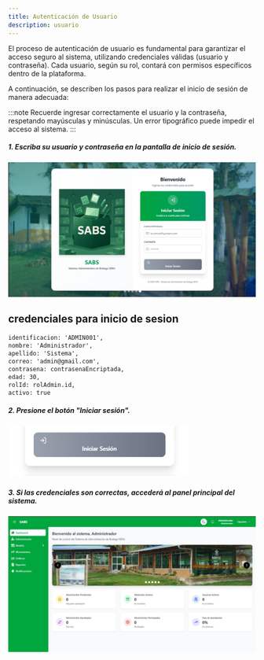 ```yaml
---
title: Autenticación de Usuario
description: usuario
---
```


El proceso de autenticación de usuario es fundamental para garantizar el acceso seguro al sistema, utilizando credenciales válidas (usuario y contraseña). Cada usuario, según su rol, contará con permisos específicos dentro de la plataforma.

A continuación, se describen los pasos para realizar el inicio de sesión de manera adecuada:

:::note
Recuerde ingresar correctamente el usuario y la contraseña, respetando mayúsculas y minúsculas. Un error tipográfico puede impedir el acceso al sistema.
:::

##### 1. Escriba su usuario y contraseña en la pantalla de inicio de sesión.

![Pantalla de inicio de sesión](/public/login.png)
## credenciales para inicio de sesion
    identificacion: 'ADMIN001',
    nombre: 'Administrador',
    apellido: 'Sistema',
    correo: 'admin@gmail.com',
    contrasena: contrasenaEncriptada,
    edad: 30,
    rolId: rolAdmin.id, 
    activo: true

##### 2. Presione el botón "Iniciar sesión".

![Botón de inicio de sesión](/public/botoninicio.png)

##### 3. Si las credenciales son correctas, accederá al panel principal del sistema.

![Panel principal](/public/dashboard.png)

